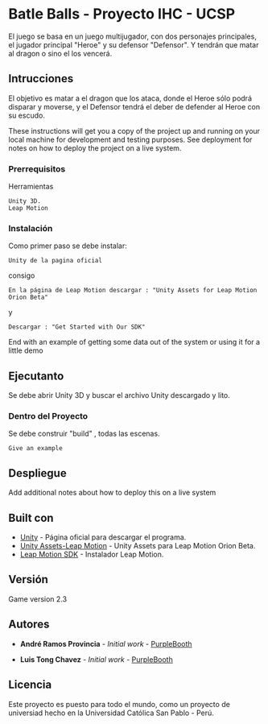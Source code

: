 
# Batle Balls - Proyecto IHC - UCSP

El juego se basa en un juego multijugador, con dos personajes principales, el jugador principal 
"Heroe" y su defensor "Defensor". Y tendrán que matar al dragon o sino el los vencerá.


## Intrucciones

El objetivo es matar a el dragon que los ataca, donde el Heroe sólo podrá disparar y moverse, y el 
Defensor tendrá el deber de defender al Heroe con su escudo.


These instructions will get you a copy of the project up and running on your local machine for 
development and testing purposes. See deployment for notes on how to deploy the project on a live 
system.

### Prerrequisitos

Herramientas

```
Unity 3D.
Leap Motion

```

### Instalación

Como primer paso se debe instalar:


```
Unity de la pagina oficial
```

consigo

```
En la página de Leap Motion descargar : "Unity Assets for Leap Motion Orion Beta"

```
y

```
Descargar : "Get Started with Our SDK" 

```

End with an example of getting some data out of the system or using it for a little demo

## Ejecutanto

Se debe abrir Unity 3D y buscar el archivo Unity descargado y lito.

### Dentro del Proyecto

Se debe construir "build" , todas las escenas.
```
Give an example
```


## Despliegue

Add additional notes about how to deploy this on a live system

## Built con

* [Unity](https://unity3d.com/es/get-unity/download) - Página oficial para descargar el programa.
* [Unity Assets-Leap Motion](https://developer.leapmotion.com/unity/#5436356) - Unity Assets para 
Leap Motion Orion Beta.
* [Leap Motion SDK](https://developer.leapmotion.com/get-started/) - Instalador Leap Motion.


## Versión

Game version 2.3

## Autores

* **André Ramos Provincia** - *Initial work* - [PurpleBooth](https://github.com/PurpleBooth)

* **Luis Tong Chavez** - *Initial work* - [PurpleBooth](https://github.com/PurpleBooth)


## Licencia

Este proyecto es puesto para todo el mundo, como un proyecto de universiad hecho en la Universidad 
Católica San Pablo - Perú.



